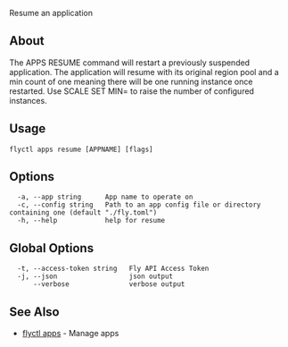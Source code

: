 <p class="font-medium tracking-tight text-gray-400 text-lg -mt-4 mb-9 pb-5 border-b">
  Resume an application
</p>

## About

The APPS RESUME command will restart a previously suspended application. The application will resume with its original region pool and a min count of one meaning there will be one running instance once restarted. Use SCALE SET MIN= to raise the number of configured instances.

## Usage

~~~
flyctl apps resume [APPNAME] [flags]
~~~

## Options

~~~
  -a, --app string      App name to operate on
  -c, --config string   Path to an app config file or directory containing one (default "./fly.toml")
  -h, --help            help for resume
~~~

## Global Options

~~~
  -t, --access-token string   Fly API Access Token
  -j, --json                  json output
      --verbose               verbose output
~~~

## See Also

* [flyctl apps](/docs/flyctl/apps/)	 - Manage apps

